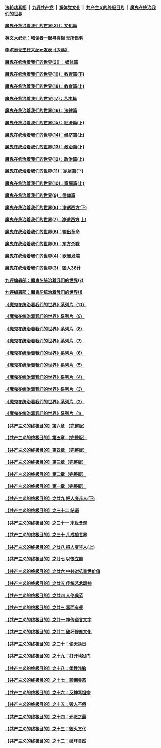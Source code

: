 ####  [法轮功真相](../../../../basic/blob/master/README.md?t=12121331) &nbsp;|&nbsp; [九评共产党](../../../../9ping.md/blob/master/README.md?t=12121331) &nbsp;|&nbsp; [解体党文化](../../../../jtdwh.md/blob/master/README.md?t=12121331)  &nbsp;|&nbsp; [共产主义的终极目的](../../../../gczydzjmd.md/blob/master/README.md?t=12121331) &nbsp;|&nbsp; [魔鬼在统治我们的世界](../../../../mgztzwmdsj.md/blob/master/README.md?t=12121331) 

#### [魔鬼在统治着我们的世界(21)：文化篇](../pages/nsc422/n10597706.md?t=12121331) 

#### [英文大纪元：和读者一起寻真相 无所畏惧](../pages/nsc422/n12542027.md?t=12121331) 

#### [李洪志先生在大纪元发表《大选》](../pages/nsc422/n12534746.md?t=12121331) 

#### [魔鬼在统治着我们的世界(20)：媒体篇](../pages/nsc422/n10586579.md?t=12121331) 

#### [魔鬼在统治着我们的世界(19)：教育篇(下)](../pages/nsc422/n10564808.md?t=12121331) 

#### [魔鬼在统治着我们的世界(18)：教育篇(上)](../pages/nsc422/n10526970.md?t=12121331) 

#### [魔鬼在统治着我们的世界(17)：艺术篇](../pages/nsc422/n10499093.md?t=12121331) 

#### [魔鬼在统治着我们的世界(16)：法律篇](../pages/nsc422/n10485969.md?t=12121331) 

#### [魔鬼在统治着我们的世界(15)：经济篇(下)](../pages/nsc422/n10469975.md?t=12121331) 

#### [魔鬼在统治着我们的世界(14)：经济篇(上)](../pages/nsc422/n10457370.md?t=12121331) 

#### [魔鬼在统治着我们的世界(13)：政治篇(下)](../pages/nsc422/n10448270.md?t=12121331) 

#### [魔鬼在统治着我们的世界(12)：政治篇(上)](../pages/nsc422/n10444576.md?t=12121331) 

#### [魔鬼在统治着我们的世界(11)：家庭篇(下)](../pages/nsc422/n10440961.md?t=12121331) 

#### [魔鬼在统治着我们的世界(10)：家庭篇(上)](../pages/nsc422/n10435448.md?t=12121331) 

#### [魔鬼在统治着我们的世界(9)：信仰篇](../pages/nsc422/n10432159.md?t=12121331) 

#### [魔鬼在统治着我们的世界(8)：渗透西方(下)](../pages/nsc422/n10429603.md?t=12121331) 

#### [魔鬼在统治着我们的世界(7)：渗透西方(上)](../pages/nsc422/n10426013.md?t=12121331) 

#### [魔鬼在统治着我们的世界(6)：输出革命](../pages/nsc422/n10421536.md?t=12121331) 

#### [魔鬼在统治着我们的世界(5)：东方杀戮](../pages/nsc422/n10417707.md?t=12121331) 

#### [魔鬼在统治着我们的世界(4)：欧洲发端](../pages/nsc422/n10414890.md?t=12121331) 

#### [魔鬼在统治着我们的世界(3)：毁人36计](../pages/nsc422/n10411583.md?t=12121331) 

#### [九评编辑部：魔鬼在统治着我们的世界(2)](../pages/nsc422/n10410036.md?t=12121331) 

#### [九评编辑部：魔鬼在统治着我们的世界(1)](../pages/nsc422/n10406825.md?t=12121331) 

#### [《魔鬼在统治着我们的世界》系列片（10）](../pages/nsc422/n12292670.md?t=12121331) 

#### [《魔鬼在统治着我们的世界》系列片（9）](../pages/nsc422/n12290859.md?t=12121331) 

#### [《魔鬼在统治着我们的世界》系列片（8）](../pages/nsc422/n12287445.md?t=12121331) 

#### [《魔鬼在统治着我们的世界》系列片（7）](../pages/nsc422/n12283425.md?t=12121331) 

#### [《魔鬼在统治着我们的世界》系列片（6）](../pages/nsc422/n12282314.md?t=12121331) 

#### [《魔鬼在统治着我们的世界》系列片（5）](../pages/nsc422/n12281419.md?t=12121331) 

#### [《魔鬼在统治着我们的世界》系列片（4）](../pages/nsc422/n12274024.md?t=12121331) 

#### [《魔鬼在统治着我们的世界》系列片（3）](../pages/nsc422/n12271322.md?t=12121331) 

#### [《魔鬼在统治着我们的世界》系列片（2）](../pages/nsc422/n12269049.md?t=12121331) 

#### [《魔鬼在统治着我们的世界》系列片（1）](../pages/nsc422/n12267575.md?t=12121331) 

#### [【共产主义的终极目的】第六章 （完整版）](../pages/nsc422/n11428913.md?t=12121331) 

#### [【共产主义的终极目的】第五章 （完整版）](../pages/nsc422/n11428912.md?t=12121331) 

#### [【共产主义的终极目的】第四章 （完整版）](../pages/nsc422/n11428907.md?t=12121331) 

#### [【共产主义的终极目的】第三章（完整版）](../pages/nsc422/n11428848.md?t=12121331) 

#### [【共产主义的终极目的】第二章（完整版）](../pages/nsc422/n11428831.md?t=12121331) 

#### [【共产主义的终极目的】第一章（完整版）](../pages/nsc422/n11417651.md?t=12121331) 

#### [【共产主义的终极目的】之廿九 把人变非人(下)](../pages/nsc422/n11344140.md?t=12121331) 

#### [【共产主义的终极目的】之三十二 结语](../pages/nsc422/n11360535.md?t=12121331) 

#### [【共产主义的终极目的】之三十一 末世景观](../pages/nsc422/n11351129.md?t=12121331) 

#### [【共产主义的终极目的】之三十 几成狼世界](../pages/nsc422/n11348280.md?t=12121331) 

#### [【共产主义的终极目的】之廿八 把人变非人(上)](../pages/nsc422/n11340492.md?t=12121331) 

#### [【共产主义的终极目的】之廿七 以恨立国](../pages/nsc422/n11336944.md?t=12121331) 

#### [【共产主义的终极目的】之廿六 中共对抗普世价值](../pages/nsc422/n11324785.md?t=12121331) 

#### [【共产主义的终极目的】之廿五 传统艺术颂神](../pages/nsc422/n11296396.md?t=12121331) 

#### [【共产主义的终极目的】之廿四 人伦典范](../pages/nsc422/n11296397.md?t=12121331) 

#### [【共产主义的终极目的】之廿三 富而有德](../pages/nsc422/n11283598.md?t=12121331) 

#### [【共产主义的终极目的】之廿一 神传语言文字](../pages/nsc422/n11263265.md?t=12121331) 

#### [【共产主义的终极目的】之廿二 破坏修炼文化](../pages/nsc422/n11245728.md?t=12121331) 

#### [【共产主义的终极目的】之二十：偷天换日](../pages/nsc422/n11238846.md?t=12121331) 

#### [【共产主义的终极目的】之十九：打开地狱门](../pages/nsc422/n11206376.md?t=12121331) 

#### [【共产主义的终极目的】之十八：柔性洗脑](../pages/nsc422/n11199994.md?t=12121331) 

#### [【共产主义的终极目的】之十七：颠倒善恶](../pages/nsc422/n11179782.md?t=12121331) 

#### [【共产主义的终极目的】之十六：反神骂祖宗](../pages/nsc422/n11166798.md?t=12121331) 

#### [【共产主义的终极目的】之十五：毁人不倦](../pages/nsc422/n11166792.md?t=12121331) 

#### [【共产主义的终极目的】之十四：邪恶之最](../pages/nsc422/n11150249.md?t=12121331) 

#### [【共产主义的终极目的】之十三：毁灭文化](../pages/nsc422/n11135227.md?t=12121331) 

#### [【共产主义的终极目的】之十二：破坏自然](../pages/nsc422/n11135214.md?t=12121331) 

